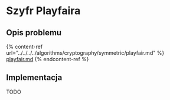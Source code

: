 # Szyfr Playfaira

## Opis problemu

{% content-ref url="../../../../algorithms/cryptography/symmetric/playfair.md" %}
[playfair.md](../../../../algorithms/cryptography/symmetric/playfair.md)
{% endcontent-ref %}

## Implementacja

TODO
